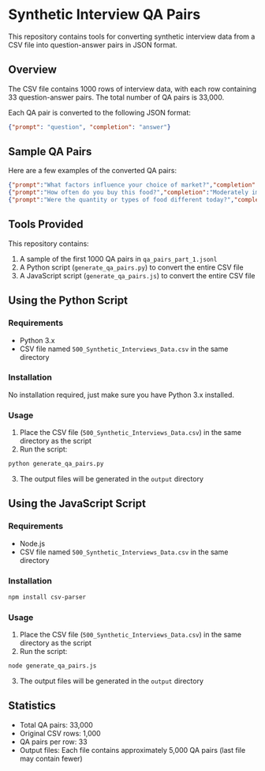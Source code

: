 # Synthetic Interview QA Pairs

This repository contains tools for converting synthetic interview data from a CSV file into question-answer pairs in JSON format.

## Overview

The CSV file contains 1000 rows of interview data, with each row containing 33 question-answer pairs. The total number of QA pairs is 33,000.

Each QA pair is converted to the following JSON format:

```json
{"prompt": "question", "completion": "answer"}
```

## Sample QA Pairs

Here are a few examples of the converted QA pairs:

```json
{"prompt":"What factors influence your choice of market?","completion":"Moderately important."}
{"prompt":"How often do you buy this food?","completion":"Moderately important."}
{"prompt":"Were the quantity or types of food different today?","completion":"Not influenced much."}
```

## Tools Provided

This repository contains:

1. A sample of the first 1000 QA pairs in `qa_pairs_part_1.jsonl`
2. A Python script (`generate_qa_pairs.py`) to convert the entire CSV file
3. A JavaScript script (`generate_qa_pairs.js`) to convert the entire CSV file

## Using the Python Script

### Requirements

- Python 3.x
- CSV file named `500_Synthetic_Interviews_Data.csv` in the same directory

### Installation

No installation required, just make sure you have Python 3.x installed.

### Usage

1. Place the CSV file (`500_Synthetic_Interviews_Data.csv`) in the same directory as the script
2. Run the script:

```bash
python generate_qa_pairs.py
```

3. The output files will be generated in the `output` directory

## Using the JavaScript Script

### Requirements

- Node.js
- CSV file named `500_Synthetic_Interviews_Data.csv` in the same directory

### Installation

```bash
npm install csv-parser
```

### Usage

1. Place the CSV file (`500_Synthetic_Interviews_Data.csv`) in the same directory as the script
2. Run the script:

```bash
node generate_qa_pairs.js
```

3. The output files will be generated in the `output` directory

## Statistics

- Total QA pairs: 33,000
- Original CSV rows: 1,000
- QA pairs per row: 33
- Output files: Each file contains approximately 5,000 QA pairs (last file may contain fewer)
